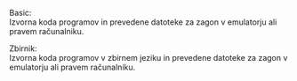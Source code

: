 Basic:<br />
Izvorna koda programov in prevedene datoteke za zagon v emulatorju ali pravem računalniku.

Zbirnik:<br />
Izvorna koda programov v zbirnem jeziku in prevedene datoteke za zagon v emulatorju ali pravem računalniku.
